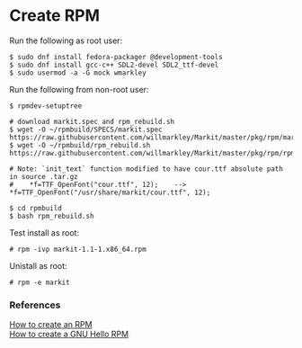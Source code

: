 # Create RPM

Run the following as root user:

```
$ sudo dnf install fedora-packager @development-tools
$ sudo dnf install gcc-c++ SDL2-devel SDL2_ttf-devel
$ sudo usermod -a -G mock wmarkley
```

Run the following from non-root user:

```
$ rpmdev-setuptree

# download markit.spec and rpm_rebuild.sh
$ wget -O ~/rpmbuild/SPECS/markit.spec https://raw.githubusercontent.com/willmarkley/Markit/master/pkg/rpm/markit.spec
$ wget -O ~/rpmbuild/rpm_rebuild.sh https://raw.githubusercontent.com/willmarkley/Markit/master/pkg/rpm/rpm_rebuild.sh

# Note: `init_text` function modified to have cour.ttf absolute path in source .tar.gz
#    *f=TTF_OpenFont("cour.ttf", 12);    -->     *f=TTF_OpenFont("/usr/share/markit/cour.ttf", 12);

$ cd rpmbuild
$ bash rpm_rebuild.sh
```

Test install as root:

```
# rpm -ivp markit-1.1-1.x86_64.rpm
```

Unistall as root:

```
# rpm -e markit
```


### References
[How to create an RPM](https://fedoraproject.org/wiki/How_to_create_an_RPM_package)  
[How to create a GNU Hello RPM](https://fedoraproject.org/wiki/How_to_create_a_GNU_Hello_RPM_package)  

